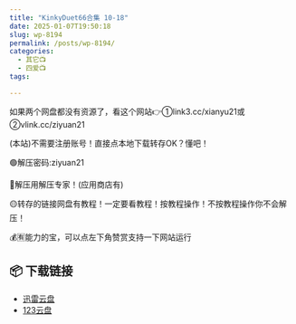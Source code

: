 ```yaml
---
title: "KinkyDuet66合集 10-18"
date: 2025-01-07T19:50:18
slug: wp-8194
permalink: /posts/wp-8194/
categories:
  - 其它📺
  - 四爱📺
tags:

---
```


如果两个网盘都没有资源了，看这个网站👉①link3.cc/xianyu21或②vlink.cc/ziyuan21

(本站)不需要注册账号！直接点本地下载转存OK？懂吧！

🟢解压密码:ziyuan21

🔵解压用解压专家！(应用商店有)

🟡转存的链接网盘有教程！一定要看教程！按教程操作！不按教程操作你不会解压！

💰🈶能力的宝，可以点左下角赞赏支持一下网站运行

## 📦 下载链接
- [迅雷云盘](https://blziyuan21.com/pay-download/8194?key=c16197a937&down_id=0)
- [123云盘](https://blziyuan21.com/pay-download/8194?key=c16197a937&down_id=1)

